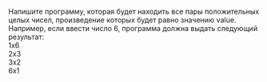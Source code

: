 Напишите программу, которая будет находить все пары положительных целых чисел, произведение которых будет равно значению value. <br>Например, если ввести число 6, программа должна выдать следующий результат:
<br>1x6<br>
2x3<br>
3x2<br>
6x1